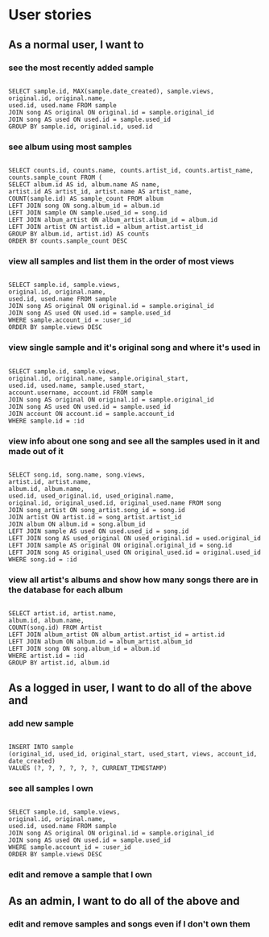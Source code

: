 # User stories

## As a normal user, I want to

### see the most recently added sample
<pre><code>
SELECT sample.id, MAX(sample.date_created), sample.views,
original.id, original.name,
used.id, used.name FROM sample
JOIN song AS original ON original.id = sample.original_id
JOIN song AS used ON used.id = sample.used_id
GROUP BY sample.id, original.id, used.id
</code></pre>

### see album using most samples
<pre><code>
SELECT counts.id, counts.name, counts.artist_id, counts.artist_name, counts.sample_count FROM (
SELECT album.id AS id, album.name AS name,
artist.id AS artist_id, artist.name AS artist_name,
COUNT(sample.id) AS sample_count FROM album
LEFT JOIN song ON song.album_id = album.id
LEFT JOIN sample ON sample.used_id = song.id
LEFT JOIN album_artist ON album_artist.album_id = album.id
LEFT JOIN artist ON artist.id = album_artist.artist_id
GROUP BY album.id, artist.id) AS counts
ORDER BY counts.sample_count DESC
</code></pre>

### view all samples and list them in the order of most views
<pre><code>
SELECT sample.id, sample.views,
original.id, original.name,
used.id, used.name FROM sample
JOIN song AS original ON original.id = sample.original_id
JOIN song AS used ON used.id = sample.used_id
WHERE sample.account_id = :user_id
ORDER BY sample.views DESC
</code></pre>

### view single sample and it's original song and where it's used in
<pre><code>
SELECT sample.id, sample.views,
original.id, original.name, sample.original_start,
used.id, used.name, sample.used_start,
account.username, account.id FROM sample
JOIN song AS original ON original.id = sample.original_id
JOIN song AS used ON used.id = sample.used_id
JOIN account ON account.id = sample.account_id
WHERE sample.id = :id
</code></pre>


### view info about one song and see all the samples used in it and made out of it
<pre><code>
SELECT song.id, song.name, song.views,
artist.id, artist.name,
album.id, album.name,
used.id, used_original.id, used_original.name,
original.id, original_used.id, original_used.name FROM song
JOIN song_artist ON song_artist.song_id = song.id
JOIN artist ON artist.id = song_artist.artist_id
JOIN album ON album.id = song.album_id
LEFT JOIN sample AS used ON used.used_id = song.id
LEFT JOIN song AS used_original ON used_original.id = used.original_id
LEFT JOIN sample AS original ON original.original_id = song.id
LEFT JOIN song AS original_used ON original_used.id = original.used_id
WHERE song.id = :id
</code></pre>

### view all artist's albums and show how many songs there are in the database for each album
<pre><code>
SELECT artist.id, artist.name,
album.id, album.name,
COUNT(song.id) FROM Artist
LEFT JOIN album_artist ON album_artist.artist_id = artist.id
LEFT JOIN album ON album.id = album_artist.album_id
LEFT JOIN song ON song.album_id = album.id
WHERE artist.id = :id
GROUP BY artist.id, album.id
</code></pre>

## As a logged in user, I want to do all of the above and

### add new sample
<pre><code>
INSERT INTO sample
(original_id, used_id, original_start, used_start, views, account_id, date_created)
VALUES (?, ?, ?, ?, ?, ?, CURRENT_TIMESTAMP)
</code></pre>

### see all samples I own
<pre><code>
SELECT sample.id, sample.views,
original.id, original.name,
used.id, used.name FROM sample
JOIN song AS original ON original.id = sample.original_id
JOIN song AS used ON used.id = sample.used_id
WHERE sample.account_id = :user_id
ORDER BY sample.views DESC
</code></pre>

### edit and remove a sample that I own

## As an admin, I want to do all of the above and

### edit and remove samples and songs even if I don't own them